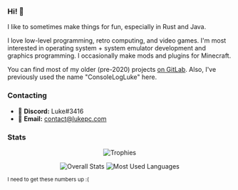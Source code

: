 ### Hi! :wave:

I like to sometimes make things for fun, especially in Rust and Java.

<p>

I love low-level programming, retro computing, and video games.
I'm most interested in operating system + system emulator development and graphics programming.
I occasionally make mods and plugins for Minecraft.

</p>

<p>

You can find most of my older (pre-2020) projects [on GitLab](https://gitlab.com/devluke).
Also, I've previously used the name "ConsoleLogLuke" here.

</p>

### Contacting

* :space_invader: **Discord:** Luke#3416
* :e-mail: **Email:** [contact@lukepc.com](mailto:contact@lukepc.com)

### Stats

<p align="center">
    <picture>
        <source media="(prefers-color-scheme: dark)" srcset="https://github-profile-trophy.vercel.app/?username=TheLukeGuy&title=MultiLanguage%2CAllSuperRank%2CAncientUser%2CLongTimeUser%2COrganizations%2CStars%2CCommits%2CFollowers%2CIssues%2CPullRequest%2CRepositories&column=-1&no-bg=true&no-frame=true&theme=darkhub">
        <img alt="Trophies" src="https://github-profile-trophy.vercel.app/?username=TheLukeGuy&title=MultiLanguage%2CAllSuperRank%2CAncientUser%2CLongTimeUser%2COrganizations%2CStars%2CCommits%2CFollowers%2CIssues%2CPullRequest%2CRepositories&column=-1&no-bg=true&no-frame=true">
    </picture>
</p>

<p align="center">
    <picture>
        <source media="(prefers-color-scheme: dark)" srcset="https://github-readme-stats.vercel.app/api/?username=TheLukeGuy&bg_color=00000000&hide_border=true&card_width=400&show_icons=true&count_private=true&custom_title=Overall%20Stats&disable_animations=true&theme=dark">
        <img align="top" alt="Overall Stats" src="https://github-readme-stats.vercel.app/api/?username=TheLukeGuy&bg_color=00000000&hide_border=true&card_width=400&show_icons=true&count_private=true&custom_title=Overall%20Stats&disable_animations=true">
    </picture>
    <picture>
        <source media="(prefers-color-scheme: dark)" srcset="https://github-readme-stats.vercel.app/api/top-langs/?username=TheLukeGuy&bg_color=00000000&hide_border=true&layout=compact&langs_count=6&theme=dark">
        <img align="top" alt="Most Used Languages" src="https://github-readme-stats.vercel.app/api/top-langs/?username=TheLukeGuy&bg_color=00000000&hide_border=true&layout=compact&langs_count=6">
    </picture>
</p>

<sup>I need to get these numbers up :(</sup>
